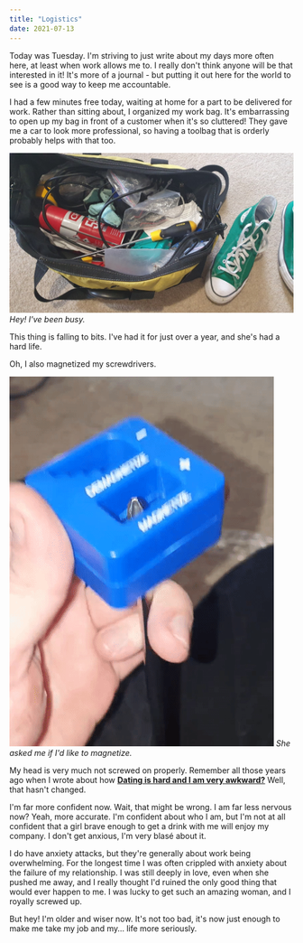 ```yaml
---
title: "Logistics"
date: 2021-07-13
---
```


Today was Tuesday. I'm striving to just write about my days more often here, at least when work allows me to. I really don't think anyone will be that interested in it! It's more of a journal - but putting it out here for the world to see is a good way to keep me accountable.

I had a few minutes free today, waiting at home for a part to be delivered for work. Rather than sitting about, I organized my work bag. It's embarrassing to open up my bag in front of a customer when it's so cluttered! They gave me a car to look more professional, so having a toolbag that is orderly probably helps with that too.

[![drinks.](../../assets/images/blog/shoe.jpg)](../../assets/images/blog/shoe.jpg)
_Hey! I've been busy._

This thing is falling to bits. I've had it for just over a year, and she's had a hard life.

Oh, I also magnetized my screwdrivers.

[![drinks.](../../assets/images/blog/gif.gif)](../../assets/images/blog/gif.gif)
_She asked me if I'd like to magnetize._

My head is very much not screwed on properly. Remember all those years ago when I wrote about how **[Dating is hard and I am very awkward?](https://aarond.me/blog/2017/04/11/dating-is-hard-and-i-am-very-awkward/)** Well, that hasn't changed.

I'm far more confident now. Wait, that might be wrong. I am far less nervous now? Yeah, more accurate. I'm  confident about who I am, but I'm not at all confident that a girl brave enough to get a drink with me will enjoy my company. I don't get anxious, I'm very blasé about it.

I do have anxiety attacks, but they're generally about work being overwhelming. For the longest time I was often crippled with anxiety about the failure of my relationship. I was still deeply in love, even when she pushed me away, and I really thought I'd ruined the only good thing that would ever happen to me. I was lucky to get such an amazing woman, and I royally screwed up.

But hey! I'm older and wiser now. It's not too bad, it's now just enough to make me take my job and my… life more seriously.

